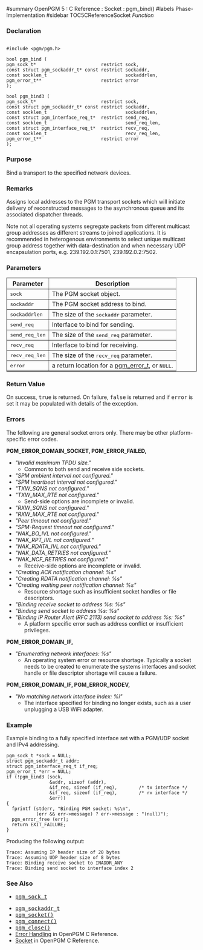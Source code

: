 ﻿#summary OpenPGM 5 : C Reference : Socket : pgm\_bind()
#labels Phase-Implementation
#sidebar TOC5CReferenceSocket
_Function_
### Declaration ###
```

#include <pgm/pgm.h>

bool pgm_bind (
pgm_sock_t*                        restrict sock,
const struct pgm_sockaddr_t* const restrict sockaddr,
const socklen_t                             sockaddrlen,
pgm_error_t**                      restrict error
);

bool pgm_bind3 (
pgm_sock_t*                        restrict sock,
const struct pgm_sockaddr_t* const restrict sockaddr,
const socklen_t                             sockaddrlen,
const struct pgm_interface_req_t*  restrict send_req,
const socklen_t                             send_req_len,
const struct pgm_interface_req_t*  restrict recv_req,
const socklen_t                             recv_req_len,
pgm_error_t**                      restrict error
);
```

### Purpose ###
Bind a transport to the specified network devices.

### Remarks ###
Assigns local addresses to the PGM transport sockets which will initiate delivery of reconstructed messages to the asynchronous queue and its associated dispatcher threads.

Note not all operating systems segregate packets from different multicast group addresses as different streams to joined applications.  It is recommended in heterogenous environments to select unique multicast group address together with data-destination and when necessary UDP encapsulation ports, e.g. 239.192.0.1:7501, 239.192.0.2:7502.

### Parameters ###

<table cellpadding='5' border='1' cellspacing='0'>
<tr>
<th>Parameter</th>
<th>Description</th>
</tr>
<tr>
<td><tt>sock</tt></td>
<td>The PGM socket object.</td>
</tr><tr>
<td><tt>sockaddr</tt></td>
<td>The PGM socket address to bind.</td>
</tr><tr>
<td><tt>sockaddrlen</tt></td>
<td>The size of the <tt>sockaddr</tt> parameter.</td>
</tr><tr>
<td><tt>send_req</tt></td>
<td>Interface to bind for sending.</td>
</tr><tr>
<td><tt>send_req_len</tt></td>
<td>The size of the <tt>send_req</tt> parameter.</td>
</tr><tr>
<td><tt>recv_req</tt></td>
<td>Interface to bind for receiving.</td>
</tr><tr>
<td><tt>recv_req_len</tt></td>
<td>The size of the <tt>recv_req</tt> parameter.</td>
</tr><tr>
<td><tt>error</tt></td>
<td>a return location for a <a href='OpenPgm5CReferencePgmErrorT.md'>pgm_error_t</a>, or <tt>NULL</tt>.</td>
</tr>
</table>

### Return Value ###
On success, <tt>true</tt> is returned.  On failure, <tt>false</tt> is returned and if <tt>error</tt> is set it may be populated with details of the exception.


### Errors ###
The following are general socket errors only. There may be other platform-specific error codes.

**PGM\_ERROR\_DOMAIN\_SOCKET, PGM\_ERROR\_FAILED,**
  * _"Invalid maximum TPDU size."_
    * Common to both send and receive side sockets.
  * _"SPM ambient interval not configured."_
  * _"SPM heartbeat interval not configured."_
  * _"TXW\_SQNS not configured."_
  * _"TXW\_MAX\_RTE not configured."_
    * Send-side options are incomplete or invalid.
  * _"RXW\_SQNS not configured."_
  * _"RXW\_MAX\_RTE not configured."_
  * _"Peer timeout not configured."_
  * _"SPM-Request timeout not configured."_
  * _"NAK\_BO\_IVL not configured."_
  * _"NAK\_RPT\_IVL not configured."_
  * _"NAK\_RDATA\_IVL not configured."_
  * _"NAK\_DATA\_RETRIES not configured."_
  * _"NAK\_NCF\_RETRIES not configured."_
    * Receive-side options are incomplete or invalid.
  * _"Creating ACK notification channel: %s"_
  * _"Creating RDATA notification channel: %s"_
  * _"Creating waiting peer notification channel: %s"_
    * Resource shortage such as insufficient socket handles or file descriptors.
  * _"Binding receive socket to address %s: %s"_
  * _"Binding send socket to address %s: %s"_
  * _"Binding IP Router Alert (RFC 2113) send socket to address %s: %s"_
    * A platform specific error such as address conflict or insufficient privileges.

**PGM\_ERROR\_DOMAIN\_IF,**
  * _"Enumerating network interfaces: %s"_
    * An operating system error or resource shortage.  Typically a socket needs to be created to enumerate the systems interfaces and socket handle or file descriptor shortage will cause a failure.

**PGM\_ERROR\_DOMAIN\_IF, PGM\_ERROR\_NODEV,**
  * _"No matching network interface index: %i"_
    * The interface specified for binding no longer exists, such as a user unplugging a USB WiFi adapter.


### Example ###
Example binding to a fully specified interface set with a PGM/UDP socket and IPv4 addressing.
```
pgm_sock_t *sock = NULL;
struct pgm_sockaddr_t addr;
struct pgm_interface_req_t if_req;
pgm_error_t *err = NULL;
if (!pgm_bind3 (sock,
                &addr, sizeof (addr),
                &if_req, sizeof (if_req),        /* tx interface */
                &if_req, sizeof (if_req),        /* rx interface */
                &err))
{
  fprintf (stderr, "Binding PGM socket: %s\n",
           (err && err->message) ? err->message : "(null)");
  pgm_error_free (err);
  return EXIT_FAILURE;
}
```

Producing the following output:
```
Trace: Assuming IP header size of 20 bytes
Trace: Assuming UDP header size of 8 bytes
Trace: Binding receive socket to INADDR_ANY
Trace: Binding send socket to interface index 2
```


### See Also ###
  * <tt><a href='OpenPgm5CReferencePgmSockT.md'>pgm_sock_t</a></tt><br>
<ul><li><tt><a href='OpenPgm5CReferencePgmSockAddrT.md'>pgm_sockaddr_t</a></tt><br>
</li><li><tt><a href='OpenPgm5CReferencePgmSocket.md'>pgm_socket()</a></tt><br>
</li><li><tt><a href='OpenPgm5CReferencePgmConnect.md'>pgm_connect()</a></tt><br>
</li><li><tt><a href='OpenPgm5CReferencePgmClose.md'>pgm_close()</a></tt><br>
</li><li><a href='OpenPgm5CReferenceErrorHandling.md'>Error Handling</a> in OpenPGM C Reference.<br>
</li><li><a href='OpenPgm5CReferenceSocket.md'>Socket</a> in OpenPGM C Reference.